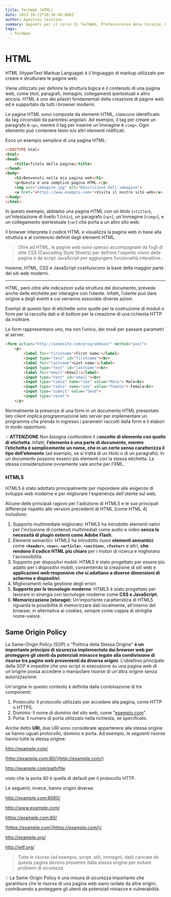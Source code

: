 ```yaml
---
title: TechWeb (HTML)
date: 2023-10-21T10:38:40.686Z
author: Agostino Cesarano
summary: Appunti per il corso di TechWeb, Professoressa Anna Corazza; HTML.
tags:
  - TechWeb
---
```

# HTML

HTML (HyperText Markup Language) è il linguaggio di markup utilizzato per creare e strutturare le pagine web.

Viene utilizzato per definire la struttura logica e il contenuto di una pagina web, come titoli, paragrafi, immagini, collegamenti ipertestuali e altro ancora. HTML è uno dei pilastri fondamentali della creazione di pagine web ed è supportato da tutti i browser moderni.

Le pagine HTML sono composte da elementi HTML, ciascuno identificato da tag circondati da parentesi angolari. Ad esempio, il tag per creare un paragrafo è `<p>`, mentre il tag per inserire un'immagine è `<img>`. Ogni elemento può contenere testo e/o altri elementi nidificati.

Ecco un esempio semplice di una pagina HTML:

```html
<!DOCTYPE html>
<html>
<head>
    <title>Titolo della pagina</title>
</head>
<body>
    <h1>Benvenuti nella mia pagina web</h1>
    <p>Questa è una semplice pagina HTML.</p>
    <img src="immagine.jpg" alt="Descrizione dell'immagine">
    <a href="<https://www.esempio.com>">Visita il nostro sito web</a>
</body>
</html>
```

In questo esempio, abbiamo una pagina HTML con un titolo (`<title>`), un'intestazione di livello 1 (`<h1>`), un paragrafo (`<p>`), un'immagine (`<img>`), e un collegamento ipertestuale (`<a>`) che porta a un altro sito web.

Il browser interpreta il codice HTML e visualizza la pagina web in base alla struttura e al contenuto definiti dagli elementi HTML.

> Oltre ad HTML, le pagine web sono spesso accompagnate da fogli di stile CSS (Cascading Style Sheets) per definire l'aspetto visivo della pagina e da script JavaScript per aggiungere funzionalità interattive.

Insieme, HTML, CSS e JavaScript costituiscono la base della maggior parte dei siti web moderni.

- - -

HTML, però oltre alle indicazioni sulla struttura del documento, prevede anche delle etichette per interagire con l’utente. Infatti, l’utente può dare origine a degli eventi a cui verranno associate diverse azioni.

Esempi di questo tipo di etichette sono quelle per la costruzione di moduli o form
per la raccolta dati e di bottoni per la creazione di una richiesta HTTP da inoltrare.

Le form rappresentano uno, ma non l’unico, dei modi per passare parametri al server.

```html
<form action="http://somesite.com/prog/adduser" method="post">
    <p>
        <label for="firstname">First name:</label>
        <input type="text" id="firstname"><br>
        <label for="lastname">Last name:</label>
        <input type="text" id="lastname"><br>
        <label for="email">Email:</label>
        <input type="text" id="email"><br>
        <input type="radio" name="sex" value="Male"> Male<br>
        <input type="radio" name="sex" value="Female"> Female<br>
        <input type="submit" value="Send"> 
        <input type="reset">
    </p>
```

Normalmente la presenza di una form in un documento HTML presentato lato client implica programmazione lato server per implementare un programma che prenda in ingresso i parametri raccolti dalla form e li elabori in modo opportuno.


💡 **ATTENZIONE** Non bisogna confondere il c**oncetto di elemento con quello di etichetta**. Infatti, **l’elemento è una parte di documento, mentre l’etichetta è semplicemente un nome, che in un certo senso caratterizza il tipo dell’elemento** (ad esempio, se si tratta di un titolo o di un paragrafo). In un documento possono esserci più elementi con la stessa etichetta. La stessa considerazione ovviamente vale anche per l’XML.

### HTML5

HTML5 è stato adottato principalmente per rispondere alle esigenze di sviluppo web moderne e per migliorare l'esperienza dell'utente sul web.

Alcune delle principali ragioni per l'adozione di HTML5 e le sue principali differenze rispetto alle versioni precedenti di HTML (come HTML 4) includono:

1. Supporto multimediale migliorato: HTML5 ha introdotto elementi nativi per l'inclusione di contenuti multimediali come audio e video **senza la necessità di plugin esterni come Adobe Flash.**
2. Elementi semantici: HTML5 ha introdotto nuovi **elementi semantici** come **`<header>`**, **`<nav>`**, **`<article>`**, **`<section>`**, **`<footer>`** e altri, **che rendono il codice HTML più chiaro** per i motori di ricerca e migliorano l'accessibilità.
3. Supporto per dispositivi mobili: HTML5 è stato progettato per essere più adatto per i dispositivi mobili, consentendo la creazione di siti web e **applicazioni web responsive che si adattano a diverse dimensioni di schermo e dispositivi**.
4. Miglioramenti nella gestione degli errori
5. **Supporto per le tecnologie moderne**: HTML5 è stato progettato per lavorare in sinergia con tecnologie moderne come **CSS e JavaScript.**
6. **Memorizzazione (storage):**
   Un’importante caratteristica di HTML5 riguarda la possibilità di memorizzare dati localmente, all’interno del browser, in alternativa ai cookies, sempre come coppia di stringhe nome-valore.

## Same Origin Policy

La Same-Origin Policy (SOP) o "Politica della Stessa Origine" **è un importante principio di sicurezza implementato dai browser web per proteggere gli utenti da potenziali minacce legate alla condivisione di risorse tra pagine web provenienti da diverse origini**. L'obiettivo principale della SOP è impedire che uno script in esecuzione su una pagina web di un'origine possa accedere o manipolare risorse di un'altra origine senza autorizzazione.

Un'origine in questo contesto è definita dalla combinazione di tre componenti:

1. Protocollo: Il protocollo utilizzato per accedere alla pagina, come HTTP o HTTPS.
2. Dominio: Il nome di dominio del sito web, come "[esempio.com](http://esempio.com/)".
3. Porta: Il numero di porta utilizzato nella richiesta, se specificato.

Anche detto **URI,** due URI sono considerate appartenere alla stessa origine se hanno uguali protocollo, dominio e porta.
Ad esempio, le seguenti risorse hanno tutte la stessa origine:[](http://example.com/)

<http://example.com/>

[http://example.com:80/](http://example.com/)

<http://example.com/path/file>

visto che la porta 80 è quella di default per il protocollo HTTP.

Le seguenti, invece, hanno origini
diverse:

<http://example.com:8080/>

<http://www.example.com/>

<https://example.com:80/>

[https://example.com](https://example.com/)/

<http://example.org/>

<http://ietf.org/>

> Tutte le risorse (ad esempio, script, stili, immagini, dati) caricate da questa pagina devono provenire dalla stessa origine per evitare problemi di sicurezza.


💡 La Same-Origin Policy è una misura di sicurezza importante che garantisce che le risorse di una pagina web siano isolate da altre origini, contribuendo a proteggere gli utenti da potenziali minacce e vulnerabilità.